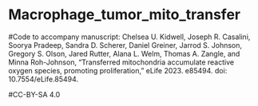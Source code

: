 # Macrophage_tumor_mito_transfer

#Code to accompany manuscript: Chelsea U. Kidwell, Joseph R. Casalini, Soorya Pradeep, Sandra D. Scherer, Daniel Greiner, Jarrod S. Johnson, Gregory S. Olson, Jared Rutter, Alana L. Welm, Thomas A. Zangle, and Minna Roh-Johnson, “Transferred mitochondria accumulate reactive oxygen species, promoting proliferation,” eLife 2023. e85494. doi: 10.7554/eLife.85494.

#CC-BY-SA 4.0
